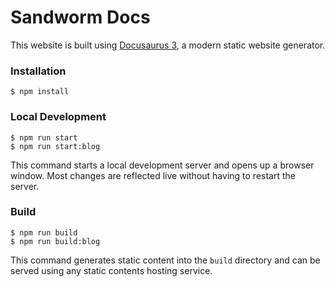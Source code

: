 # Sandworm Docs

This website is built using [Docusaurus 3](https://docusaurus.io/), a modern static website generator.

### Installation

```
$ npm install
```

### Local Development

```
$ npm run start
$ npm run start:blog
```

This command starts a local development server and opens up a browser window. Most changes are reflected live without having to restart the server.

### Build

```
$ npm run build
$ npm run build:blog
```

This command generates static content into the `build` directory and can be served using any static contents hosting service.
